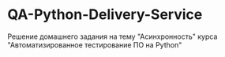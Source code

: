 # QA-Python-Delivery-Service
Решение домашнего задания на тему "Асинхронность" курса "Автоматизированное тестирование ПО на Python"
